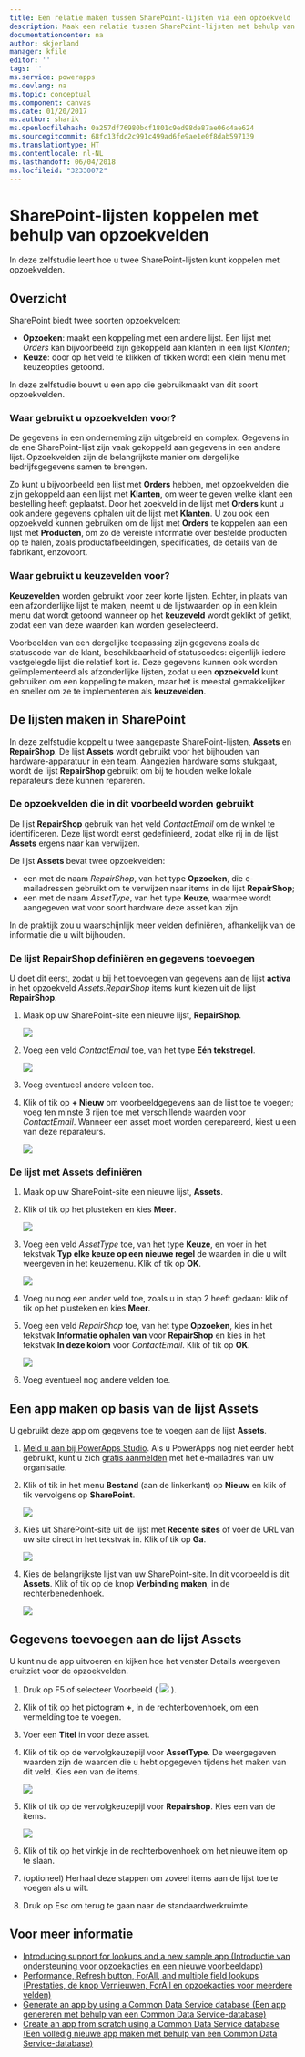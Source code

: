 ```yaml
---
title: Een relatie maken tussen SharePoint-lijsten via een opzoekveld | Microsoft Docs
description: Maak een relatie tussen SharePoint-lijsten met behulp van een opzoekveld.
documentationcenter: na
author: skjerland
manager: kfile
editor: ''
tags: ''
ms.service: powerapps
ms.devlang: na
ms.topic: conceptual
ms.component: canvas
ms.date: 01/20/2017
ms.author: sharik
ms.openlocfilehash: 0a257df76980bcf1801c9ed98de87ae06c4ae624
ms.sourcegitcommit: 68fc13fdc2c991c499ad6fe9ae1e0f8dab597139
ms.translationtype: HT
ms.contentlocale: nl-NL
ms.lasthandoff: 06/04/2018
ms.locfileid: "32330072"
---
```

# <a name="how-to-link-sharepoint-lists-using-lookup-fields"></a>SharePoint-lijsten koppelen met behulp van opzoekvelden
In deze zelfstudie leert hoe u twee SharePoint-lijsten kunt koppelen met opzoekvelden.

## <a name="overview"></a>Overzicht
SharePoint biedt twee soorten opzoekvelden:

* **Opzoeken**: maakt een koppeling met een andere lijst. Een lijst met *Orders* kan bijvoorbeeld zijn gekoppeld aan klanten in een lijst *Klanten*;
* **Keuze**: door op het veld te klikken of tikken wordt een klein menu met keuzeopties getoond.

In deze zelfstudie bouwt u een app die gebruikmaakt van dit soort opzoekvelden.

### <a name="what-do-you-use-lookup-fields-for"></a>Waar gebruikt u opzoekvelden voor?
De gegevens in een onderneming zijn uitgebreid en complex. Gegevens in de ene SharePoint-lijst zijn vaak gekoppeld aan gegevens in een andere lijst. Opzoekvelden zijn de belangrijkste manier om dergelijke bedrijfsgegevens samen te brengen.

Zo kunt u bijvoorbeeld een lijst met **Orders** hebben, met opzoekvelden die zijn gekoppeld aan een lijst met **Klanten**, om weer te geven welke klant een bestelling heeft geplaatst. Door het zoekveld in de lijst met **Orders** kunt u ook andere gegevens ophalen uit de lijst met **Klanten**. U zou ook een opzoekveld kunnen gebruiken om de lijst met **Orders** te koppelen aan een lijst met **Producten**, om zo de vereiste informatie over bestelde producten op te halen, zoals productafbeeldingen, specificaties, de details van de fabrikant, enzovoort.

### <a name="what-are-choice-fields-used-for"></a>Waar gebruikt u keuzevelden voor?
**Keuzevelden** worden gebruikt voor zeer korte lijsten. Echter, in plaats van een afzonderlijke lijst te maken, neemt u de lijstwaarden op in een klein menu dat wordt getoond wanneer op het **keuzeveld** wordt geklikt of getikt, zodat een van deze waarden kan worden geselecteerd.

Voorbeelden van een dergelijke toepassing zijn gegevens zoals de statuscode van de klant, beschikbaarheid of statuscodes: eigenlijk iedere vastgelegde lijst die relatief kort is. Deze gegevens kunnen ook worden geïmplementeerd als afzonderlijke lijsten, zodat u een **opzoekveld** kunt gebruiken om een koppeling te maken, maar het is meestal gemakkelijker en sneller om ze te implementeren als **keuzevelden**.

## <a name="create-the-lists-in-sharepoint"></a>De lijsten maken in SharePoint
In deze zelfstudie koppelt u twee aangepaste SharePoint-lijsten, **Assets** en **RepairShop**. De lijst **Assets** wordt gebruikt voor het bijhouden van hardware-apparatuur in een team. Aangezien hardware soms stukgaat, wordt de lijst **RepairShop** gebruikt om bij te houden welke lokale reparateurs deze kunnen repareren.

### <a name="the-lookup-fields-used-in-this-example"></a>De opzoekvelden die in dit voorbeeld worden gebruikt
De lijst **RepairShop** gebruik van het veld *ContactEmail* om de winkel te identificeren. Deze lijst wordt eerst gedefinieerd, zodat elke rij in de lijst **Assets** ergens naar kan verwijzen.

De lijst **Assets** bevat twee opzoekvelden:

* een met de naam *RepairShop*, van het type **Opzoeken**, die e-mailadressen gebruikt om te verwijzen naar items in de lijst **RepairShop**;
* een met de naam *AssetType*, van het type **Keuze**, waarmee wordt aangegeven wat voor soort hardware deze asset kan zijn.

In de praktijk zou u waarschijnlijk meer velden definiëren, afhankelijk van de informatie die u wilt bijhouden.

### <a name="define-the-repairshop-list-and-add-data"></a>De lijst RepairShop definiëren en gegevens toevoegen
U doet dit eerst, zodat u bij het toevoegen van gegevens aan de lijst **activa** in het opzoekveld *Assets.RepairShop* items kunt kiezen uit de lijst **RepairShop**.

1. Maak op uw SharePoint-site een nieuwe lijst, **RepairShop**.

    ![](./media/sharepoint-lookup-fields/new-list.png)

2. Voeg een veld *ContactEmail* toe, van het type **Eén tekstregel**.

    ![](./media/sharepoint-lookup-fields/add-email-field.png)

3. Voeg eventueel andere velden toe.

4. Klik of tik op **+ Nieuw** om voorbeeldgegevens aan de lijst toe te voegen; voeg ten minste 3 rijen toe met verschillende waarden voor *ContactEmail*. Wanneer een asset moet worden gerepareerd, kiest u een van deze reparateurs.

    ![](./media/sharepoint-lookup-fields/add-repair-shops.png)

### <a name="define-the-assets-list"></a>De lijst met Assets definiëren
1. Maak op uw SharePoint-site een nieuwe lijst, **Assets**.

2. Klik of tik op het plusteken en kies **Meer**.

    ![](./media/sharepoint-lookup-fields/choose-more-type.png)

3. Voeg een veld *AssetType* toe, van het type **Keuze**, en voer in het tekstvak **Typ elke keuze op een nieuwe regel** de waarden in die u wilt weergeven in het keuzemenu. Klik of tik op **OK**.

    ![](./media/sharepoint-lookup-fields/define-choice-column.png)

4. Voeg nu nog een ander veld toe, zoals u in stap 2 heeft gedaan: klik of tik op het plusteken en kies **Meer**.

5. Voeg een veld *RepairShop* toe, van het type **Opzoeken**, kies in het tekstvak **Informatie ophalen van** voor **RepairShop** en kies in het tekstvak **In deze kolom** voor *ContactEmail*. Klik of tik op **OK**.

    ![](./media/sharepoint-lookup-fields/setup-lookup-column.png)

6. Voeg eventueel nog andere velden toe.

## <a name="create-an-app-from-the-assets-list"></a>Een app maken op basis van de lijst Assets
U gebruikt deze app om gegevens toe te voegen aan de lijst **Assets**.

1. [Meld u aan bij PowerApps Studio](http://web.powerapps.com). Als u PowerApps nog niet eerder hebt gebruikt, kunt u zich [gratis aanmelden](https://powerapps.microsoft.com) met het e-mailadres van uw organisatie.

2. Klik of tik in het menu **Bestand** (aan de linkerkant) op **Nieuw** en klik of tik vervolgens op **SharePoint**.

    ![](./media/sharepoint-lookup-fields/create-app.png)

1. Kies uit SharePoint-site uit de lijst met **Recente sites** of voer de URL van uw site direct in het tekstvak in. Klik of tik op **Ga**.

    ![](./media/sharepoint-lookup-fields/choose-sharepoint-site.png)

1. Kies de belangrijkste lijst van uw SharePoint-site. In dit voorbeeld is dit **Assets**. Klik of tik op de knop **Verbinding maken**, in de rechterbenedenhoek.

    ![](./media/sharepoint-lookup-fields/choose-main-list.png)


## <a name="add-data-to-the-assets-list"></a>Gegevens toevoegen aan de lijst Assets
U kunt nu de app uitvoeren en kijken hoe het venster Details weergeven eruitziet voor de opzoekvelden.

1. Druk op F5 of selecteer Voorbeeld ( ![](./media/sharepoint-lookup-fields/preview.png) ).

2. Klik of tik op het pictogram **+**, in de rechterbovenhoek, om een vermelding toe te voegen.

3. Voer een **Titel** in voor deze asset.

4. Klik of tik op de vervolgkeuzepijl voor **AssetType**. De weergegeven waarden zijn de waarden die u hebt opgegeven tijdens het maken van dit veld. Kies een van de items.

    ![](./media/sharepoint-lookup-fields/fill-asset-type-3.png)

5. Klik of tik op de vervolgkeuzepijl voor **Repairshop**. Kies een van de items.

    ![](./media/sharepoint-lookup-fields/fill-repair-shop-3.png)

6. Klik of tik op het vinkje in de rechterbovenhoek om het nieuwe item op te slaan.

7. (optioneel) Herhaal deze stappen om zoveel items aan de lijst toe te voegen als u wilt.

8. Druk op Esc om terug te gaan naar de standaardwerkruimte.

## <a name="for-more-information"></a>Voor meer informatie
* [Introducing support for lookups and a new sample app (Introductie van ondersteuning voor opzoekacties en een nieuwe voorbeeldapp)](https://powerapps.microsoft.com/blog/support-for-lookups/)
* [Performance, Refresh button, ForAll, and multiple field lookups (Prestaties, de knop Vernieuwen, ForAll en opzoekacties voor meerdere velden)](https://powerapps.microsoft.com/blog/performance-refresh-forall-multiple-field-lookups-531/)
* [Generate an app by using a Common Data Service database (Een app genereren met behulp van een Common Data Service-database)](data-platform-create-app.md)
* [Create an app from scratch using a Common Data Service database (Een volledig nieuwe app maken met behulp van een Common Data Service-database)](data-platform-create-app-scratch.md)
